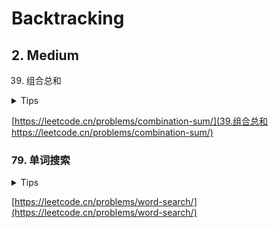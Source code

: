 # Backtracking

## 2. Medium

39. 组合总和

<details>
<summary>Tips</summary>

1. 每个数字可以用多次
2. 所以回溯时的下一个下标是i而不是i+1

</details>

[https://leetcode.cn/problems/combination-sum/](39.组合总和https://leetcode.cn/problems/combination-sum/)

### 79. 单词搜索

<details>
<summary>Tips</summary>

1. 在外层使用for来遍历坐标
2. 每个坐标再回溯并遍历上下左右
3. 直到当前坐标的字符等于word的最后一个字符结束

</details>

[https://leetcode.cn/problems/word-search/](https://leetcode.cn/problems/word-search/)